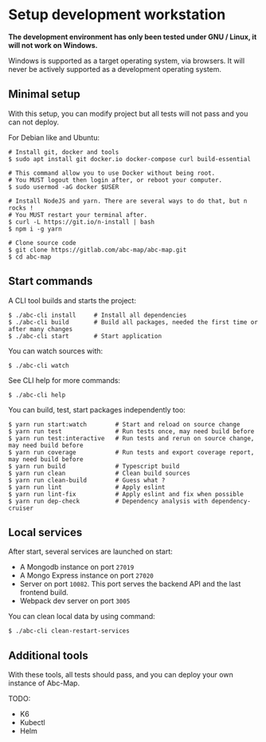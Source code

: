 # Setup development workstation

**The development environment has only been tested under GNU / Linux, it will not work on Windows.**

Windows is supported as a target operating system, via browsers. It will never be actively supported 
as a development operating system.     


## Minimal setup

With this setup, you can modify project but all tests will not pass and you can not deploy.


For Debian like and Ubuntu:

    # Install git, docker and tools
    $ sudo apt install git docker.io docker-compose curl build-essential
    
    # This command allow you to use Docker without being root. 
    # You MUST logout then login after, or reboot your computer.
    $ sudo usermod -aG docker $USER

    # Install NodeJS and yarn. There are several ways to do that, but n rocks !
    # You MUST restart your terminal after.
    $ curl -L https://git.io/n-install | bash
    $ npm i -g yarn

    # Clone source code
    $ git clone https://gitlab.com/abc-map/abc-map.git
    $ cd abc-map


## Start commands

A CLI tool builds and starts the project:  

    $ ./abc-cli install     # Install all dependencies
    $ ./abc-cli build       # Build all packages, needed the first time or after many changes
    $ ./abc-cli start       # Start application


You can watch sources with:  

    $ ./abc-cli watch


See CLI help for more commands:

    $ ./abc-cli help


You can build, test, start packages independently too:

    $ yarn run start:watch        # Start and reload on source change 
    $ yarn run test               # Run tests once, may need build before
    $ yarn run test:interactive   # Run tests and rerun on source change, may need build before
    $ yarn run coverage           # Run tests and export coverage report, may need build before
    $ yarn run build              # Typescript build 
    $ yarn run clean              # Clean build sources 
    $ yarn run clean-build        # Guess what ?
    $ yarn run lint               # Apply eslint
    $ yarn run lint-fix           # Apply eslint and fix when possible
    $ yarn run dep-check          # Dependency analysis with dependency-cruiser


## Local services

After start, several services are launched on start:
- A Mongodb instance on port `27019`
- A Mongo Express instance on port `27020`
- Server on port `10082`. This port serves the backend API and the last frontend build.
- Webpack dev server on port `3005`


You can clean local data by using command:

    $ ./abc-cli clean-restart-services


## Additional tools

With these tools, all tests should pass, and you can deploy your own instance of Abc-Map.

TODO:
- K6
- Kubectl
- Helm


